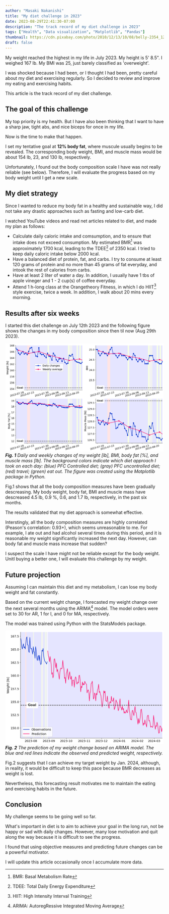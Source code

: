 ```yaml
---
author: "Masaki Nakanishi"
title: "My diet challenge in 2023"
date: 2023-08-29T22:41:30-07:00
description: "The track record of my diet challenge in 2023"
tags: ["Health", "Data visualization", "Matplotlib", "Pandas"]
thumbnail: https://cdn.pixabay.com/photo/2010/12/13/10/08/belly-2354_1280.jpg
draft: false
---
```


<!--more-->

My weight reached the highest in my life in July 2023. 
My height is 5' 8.5". 
I weighed 167 lb.
My BMI was 25, just barely classified as 'overweight'. 

I was shocked because I had been, or I thought I had been, pretty careful about my diet and exercising regularly. 
So I decided to review and improve my eating and exercising habits. 

This article is the track record of my diet challenge. 

## The goal of this challenge

My top priority is my health. 
But I have also been thinking that I want to have a sharp jaw, tight abs, and nice biceps for once in my life.

Now is the time to make that happen.

I set my tentative goal at **12% body fat**, where muscule usually begins to be revealed.
The corresponding body weight, BMI, and muscle mass would be about 154 lb, 23, and 130 lb, respectively.

Unfortunately, I found out the body composition scale I have was not really reliable (see below).
Therefore, I will evaluate the progress based on my body weight until I get a new scale. 

<!--This challenge should ultimately be evaluated by how I look.
Evaluating by weight alone can lead to an attempt to lose weight in a radical way such as fastingm which can lead to unhealthy results.

I planned to burn my body fat by heathy diet and building muscle. 
However, I need some objective indices by which I can know the progress.

Therefore, body weight and BMI is not appropriate as a key performance indecator. -->


## My diet strategy 

Since I wanted to reduce my body fat in a healthy and sustainable way, I did not take any drastic approaches such as fasting and low-carb diet. 

I watched YouTube videos and read net articles related to diet, and made my plan as follows: 
<!-- After reading quite a few blogs and watching YouTube videos talking about diet, I came to the conclusion that calculating and maintaining the good balance between calorie intake and consumption is the most effective approach. -->

- Calculate daily caloric intake and comsumption, and to ensure that intake does not exceed consumption.
My estimated BMR[^1] was approximately 1700 kcal, leading to the TDEE[^2] of 2350 kcal. I tried to keep daily caloric intake below 2000 kcal.
- Have a balanced diet of protein, fat, and carbs. 
I try to consume at least 120 grams of protein and no more than 45 grams of fat everyday, and intook the rest of calories from carbs.
- Have at least 2 liter of water a day. In addition, I usually have 1 tbs of apple vineger and 1 - 2 cup(s) of coffee everyday. 
- Attend 1 h-long class at the Orangetheory Fitness, in which I do HIIT[^3] style exercise, twice a week. In addition, I walk about 20 mins every morning.

[^1]: BMR: Basal Metabolism Rate
[^2]: TDEE: Total Daily Energy Expenditure
[^3]: HIIT: High Intensity Interval Training

## Results after six weeks

I started this diet challenge on July 12th 2023 and the following figure shows the changes in my body composition since then til now (Aug 29th 2023). 


![Body Composition Measured](/body_composition_changes.png)
***Fig. 1** Daily and weekly changes of my weight [lb], BMI, body fat [%], and muscle mass [lb]. The background colors indicate which diet approach I took on each day: (blue) PFC Controlled diet; (gray) PFC uncontrolled diet; (red) travel; (green) eat out. The figure was created using the Matplotlib package in Python.*


Fig.1 shows that all the body composition measures have been gradually descreasing.
My body weight, body fat, BMI and muscle mass have descreased 4.5 lb, 0.9 %, 0.6, and 1.7 lb, respectively, in the past six months. 
 
The results validated that my diet approach is somewhat effective. 

Interstingly, all the body composition measures are highly correlated (Peason's correlation: 0.93+), which seems unreasonable to me. 
For example, I ate out and had alcohol several times during this period, and it is reasonable my weight significantly increased the next day. 
However, can body fat and muscle mass increase that sudden? 

I suspect the scale I have might not be reliable except for the body weight. 
Unitl buying a better one, I will evaluate this challenge by my weight. 

## Future projection

Assuming I can maintain this diet and my metabolism, I can lose my body weight and fat constantly. 

Based on the current weight change, I forecasted my weight change over the next several months using the ARIMA[^4] model.
The model orders were set to 30 for AR, 1 for I, and 0 for MA, respectively.

[^4]: ARIMA: AutoregRessive Integrated Moving Average

The model was trained using Python with the StatsModels package.

![Weight Prediction](/weight_prediction.png)
***Fig. 2** The prediction of my weight change based on ARIMA model. The blue and red lines indicate the observed and predicted weight, respectively.*

Fig.2 suggests that I can achieve my target weight by Jan. 2024, although, in reality, it would be difficult to keep this pace because BMR decreases as weight is lost.

Nevertheless, this forecasting result motivates me to maintain the eating and exercising habits in the future. 

## Conclusion

My challenge seems to be going well so far. 

What's important in diet is to aim to achieve your goal in the long run, not be happy or sad with daily changes.
However, many lose motivation and quit along the way because it is difficult to see the progress. 

I found that using objective measures and predicting future changes can be a powerful motivator. 

I will update this article occasionally once I accumulate more data. 


